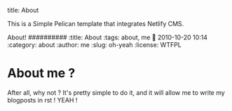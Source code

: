 title: About

This is a Simple Pelican template that integrates Netlify CMS.



About!
##########
:title: About
:tags: about, me
:date: 2010-10-20 10:14
:category: about
:author: me
:slug: oh-yeah
:license: WTFPL

About me ?
==========

After all, why not ? It's pretty simple to do it, and it will allow me to write my blogposts in rst !
YEAH !

 
